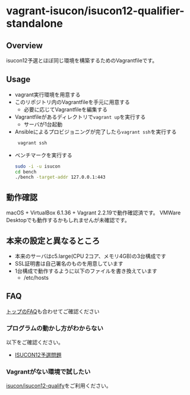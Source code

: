 # vagrant-isucon/isucon12-qualifier-standalone

## Overview

isucon12予選とほぼ同じ環境を構築するためのVagrantfileです。

## Usage

* vagrant実行環境を用意する
* このリポジトリ内のVagrantfileを手元に用意する
  * 必要に応じてVagrantfileを編集する
* Vagrantfileがあるディレクトリで`vagrant up`を実行する
  * サーバが1台起動
* Ansibleによるプロビジョニングが完了したら`vagrant ssh`を実行する
  ```sh
   vagrant ssh
  ```
* ベンチマークを実行する
  ```sh
  sudo -i -u isucon
  cd bench
  ./bench -target-addr 127.0.0.1:443
  ```

## 動作確認

macOS + VirtualBox 6.1.36 + Vagrant 2.2.19で動作確認済です。
VMWare Desktopでも動作するかもしれませんが未確認です。

## 本来の設定と異なるところ

* 本来のサーバはc5.large(CPU 2コア、メモリ4GB)の3台構成です
* SSL証明書は自己署名のものを用意しています
* 1台構成で動作するように以下のファイルを書き換えています
    * /etc/hosts

## FAQ

[トップのFAQ](../README.md#FAQ)も合わせてご確認ください

### プログラムの動かし方がわからない

以下をご確認ください。

- [ISUCON12予選問題](https://github.com/isucon/isucon12-qualify)

### Vagrantがない環境で試したい

[isucon/isucon12-qualify](https://github.com/isucon/isucon12-qualify)をご利用ください。
